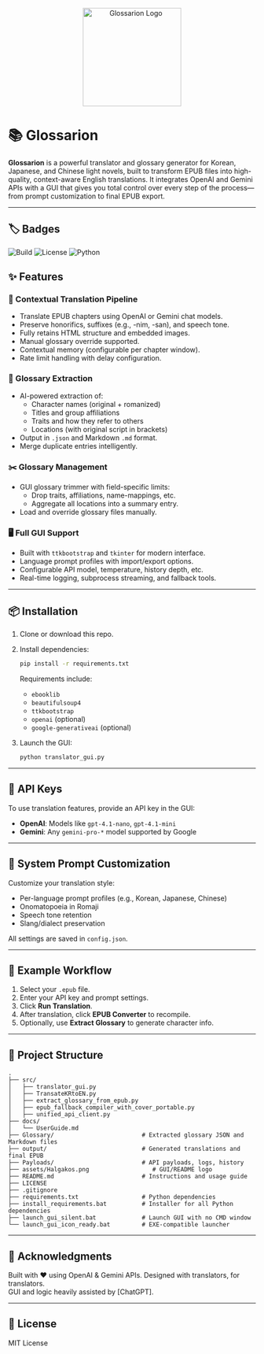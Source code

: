 <p align="center">
  <img src="assets/Halgakos.png" width="200" alt="Glossarion Logo" />
</p>

# 📚 Glossarion

**Glossarion** is a powerful translator and glossary generator for Korean, Japanese, and Chinese light novels, built to transform EPUB files into high-quality, context-aware English translations. It integrates OpenAI and Gemini APIs with a GUI that gives you total control over every step of the process—from prompt customization to final EPUB export.

---

## 🏷️ Badges

![Build](https://img.shields.io/github/actions/workflow/status/yourusername/glossarion/python-app.yml?branch=main)
![License](https://img.shields.io/github/license/yourusername/glossarion)
![Python](https://img.shields.io/badge/Python-3.10%2B-blue)


## ✨ Features

### 🔁 Contextual Translation Pipeline
- Translate EPUB chapters using OpenAI or Gemini chat models.
- Preserve honorifics, suffixes (e.g., -nim, -san), and speech tone.
- Fully retains HTML structure and embedded images.
- Manual glossary override supported.
- Contextual memory (configurable per chapter window).
- Rate limit handling with delay configuration.

### 📓 Glossary Extraction
- AI-powered extraction of:
  - Character names (original + romanized)
  - Titles and group affiliations
  - Traits and how they refer to others
  - Locations (with original script in brackets)
- Output in `.json` and Markdown `.md` format.
- Merge duplicate entries intelligently.

### ✂️ Glossary Management
- GUI glossary trimmer with field-specific limits:
  - Drop traits, affiliations, name-mappings, etc.
  - Aggregate all locations into a summary entry.
- Load and override glossary files manually.

### 🖥️ Full GUI Support
- Built with `ttkbootstrap` and `tkinter` for modern interface.
- Language prompt profiles with import/export options.
- Configurable API model, temperature, history depth, etc.
- Real-time logging, subprocess streaming, and fallback tools.

---

## 📦 Installation

1. Clone or download this repo.
2. Install dependencies:
   ```bash
   pip install -r requirements.txt
   ```
   Requirements include:
   - `ebooklib`
   - `beautifulsoup4`
   - `ttkbootstrap`
   - `openai` (optional)
   - `google-generativeai` (optional)

3. Launch the GUI:
   ```bash
   python translator_gui.py
   ```

---

## 🔑 API Keys

To use translation features, provide an API key in the GUI:

- **OpenAI**: Models like `gpt-4.1-nano`, `gpt-4.1-mini`
- **Gemini**: Any `gemini-pro-*` model supported by Google

---

## 🧠 System Prompt Customization

Customize your translation style:
- Per-language prompt profiles (e.g., Korean, Japanese, Chinese)
- Onomatopoeia in Romaji
- Speech tone retention
- Slang/dialect preservation

All settings are saved in `config.json`.

---

## 🧪 Example Workflow

1. Select your `.epub` file.
2. Enter your API key and prompt settings.
3. Click **Run Translation**.
4. After translation, click **EPUB Converter** to recompile.
5. Optionally, use **Extract Glossary** to generate character info.

---

## 🧱 Project Structure

```
.
├── src/
│   ├── translator_gui.py
│   ├── TransateKRtoEN.py
│   ├── extract_glossary_from_epub.py
│   ├── epub_fallback_compiler_with_cover_portable.py
│   ├── unified_api_client.py
├── docs/
│   └── UserGuide.md
├── Glossary/                         # Extracted glossary JSON and Markdown files
├── output/                           # Generated translations and final EPUB
├── Payloads/                         # API payloads, logs, history
├── assets/Halgakos.png                  # GUI/README logo
├── README.md                         # Instructions and usage guide
├── LICENSE
├── .gitignore
├── requirements.txt                  # Python dependencies
├── install_requirements.bat          # Installer for all Python dependencies
├── launch_gui_silent.bat             # Launch GUI with no CMD window
└── launch_gui_icon_ready.bat         # EXE-compatible launcher
```


---

## 💬 Acknowledgments

Built with ❤️ using OpenAI & Gemini APIs. Designed with translators, for translators.  
GUI and logic heavily assisted by [ChatGPT].

---

## 📜 License

MIT License
